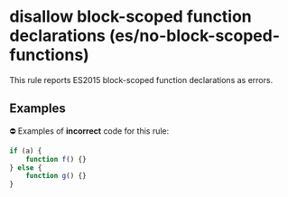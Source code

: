 # disallow block-scoped function declarations (es/no-block-scoped-functions)

This rule reports ES2015 block-scoped function declarations as errors.

## Examples

⛔ Examples of **incorrect** code for this rule:

```js
if (a) {
    function f() {}
} else {
    function g() {}
}
```
